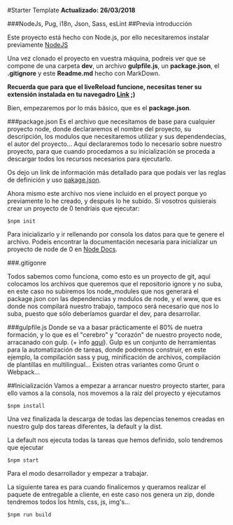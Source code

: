 #Starter Template
**Actualizado: 26/03/2018**

###NodeJs, Pug, i18n, Json, Sass, esLint
##Previa introducción

Este proyecto está hecho con Node.js, por ello necesitaremos instalar previamente [NodeJS](https://nodejs.org/es/)

Una vez clonado el proyecto en vuestra máquina, podreis ver que se compone de una carpeta **dev**, un archivo **gulpfile.js**, un **package.json**, el **.gitignore** y este **Readme.md** hecho con MarkDown.

**Recuerda que para que el liveReload funcione, necesitas tener su extensión instalada en tu navegadro [Link](http://livereload.com/extensions/) ;)**

Bien, empezaremos por lo más básico, que es el **package.json**.

###package.json
Es el archivo que necesitamos de base para cualquier proyecto node, donde declararemos el nombre del proyecto, su descripción, los modulos que necesitaremos utilizar y sus dependendecias, el autor del proyecto... Aquí declararemos todo lo necesario sobre nuestro proyecto, para que cuando procedamos a su inicialización se proceda a descargar todos los recursos necesarios para ejecutarlo.

Os dejo un link de información más detallado para que podais ver las reglas de definición y uso [pakage.json](https://docs.npmjs.com/files/package.json).

Ahora mismo este archivo nos viene incluido en el proyect porque yo previamente lo he creado, y después lo he subido. Si vosotros quisierais crear un proyecto de 0 tendríais que ejecutar:

`$npm init`

Para inicializarlo y ir rellenando por consola los datos para que te genere el archivo. Podeis encontrar la documentación necesaria para inicializar un proyecto de node de 0 en [Node Docs](https://docs.npmjs.com/).

###.gitigonre

Todos sabemos como funciona, como esto es un proyecto de git, aquí colocamos los archivos que queremos que el repositorio ignore y no suba, en este caso no subiremos los node_modules que nos generará el package.json con las dependencias y modulos de node, y el www, que es donde nos compilará nuestro trabajo, tampoco será necesario que nos lo suba, puesto que sólo deberíamos guardar el dev, para desarrollar.

###gulpfile.js
Donde se va a basar prácticamente el 80% de nuetra formación, y lo que es el "cerebro" y "corazón" de nuestro proyecto node, arracanado con gulp. (+ info [aquí](http://gulpjs.com/)). Gulp es un conjunto de herramientas para la automatización de tareas, donde podremos construir, en este ejemplo, la compilación sass y pug, minificación de archivos, compilación de plantillas en multilingual... Existen otras variantes como Grunt o Webpack...

##Inicialización
Vamos a empezar a arrancar nuestro proyecto starter, para ello vamos a la consola, nos movemos a la raiz del proyecto y ejecutamos

`$npm install`

Una vez finalizada la descarga de todas las depencias tenemos creadas en nuestro gulp dos tareas diferentes, la default y la dist.

La default nos ejecuta todas la tareas que hemos definido, solo tendremos que ejecutar

`$npm start`

Para el modo desarrollador y empezar a trabajar.

La siguiente tarea es para cuando finalicemos y queramos realizar el paquete de entregable a cliente, en este caso nos genera un zip, donde tendremos todos los htmls, css, js, img's...

`$npm run build`
